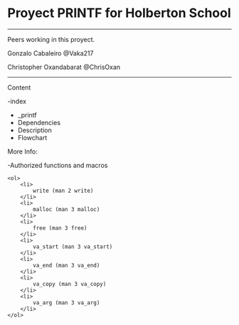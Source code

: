 <h1>
		Proyect PRINTF for Holberton School
</h1>

<hr>
Peers working in this proyect.

Gonzalo Cabaleiro @Vaka217

Christopher Oxandabarat @ChrisOxan

<hr>
Content

-index
	<ul>
		<li>
			_printf
		</li>
		<li>
			Dependencies
		</li>
		<li>
			Description
		</li>
		<li>
			Flowchart
		</li>
	</ul>

More Info:

-Authorized functions and macros

	<ol>
		<li>
			write (man 2 write)
		</li>
		<li>
			malloc (man 3 malloc)
		</li>
		<li>
			free (man 3 free)
		</li>
		<li>
			va_start (man 3 va_start)
		</li>
		<li>
			va_end (man 3 va_end)
		</li>
		<li>
			va_copy (man 3 va_copy)
		</li>
		<li>
			va_arg (man 3 va_arg)
		</li>
	</ol>
